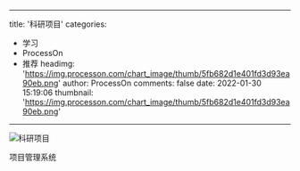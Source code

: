 
---
title: '科研项目'
categories: 
 - 学习
 - ProcessOn
 - 推荐
headimg: 'https://img.processon.com/chart_image/thumb/5fb682d1e401fd3d93ea90eb.png'
author: ProcessOn
comments: false
date: 2022-01-30 15:19:06
thumbnail: 'https://img.processon.com/chart_image/thumb/5fb682d1e401fd3d93ea90eb.png'
---

<div>   
<img class="thumb" alt="科研项目" src="https://img.processon.com/chart_image/thumb/5fb682d1e401fd3d93ea90eb.png" referrerpolicy="no-referrer">
<p>项目管理系统</p>  
</div>
            